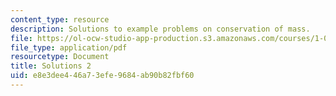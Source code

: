 ```yaml
---
content_type: resource
description: Solutions to example problems on conservation of mass.
file: https://ol-ocw-studio-app-production.s3.amazonaws.com/courses/1-061-transport-processes-in-the-environment-fall-2008/e8e3dee446a73efe9684ab90b82fbf60_solutions2.pdf
file_type: application/pdf
resourcetype: Document
title: Solutions 2
uid: e8e3dee4-46a7-3efe-9684-ab90b82fbf60
---
```

